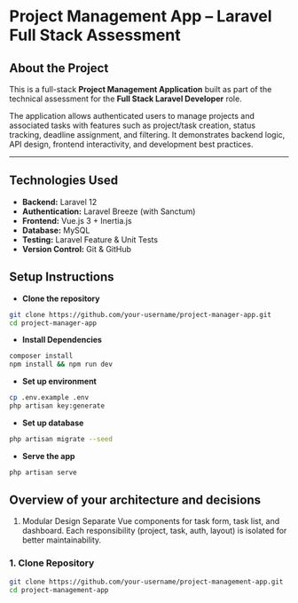 # Project Management App – Laravel Full Stack Assessment

## About the Project

This is a full-stack **Project Management Application** built as part of the technical assessment for the **Full Stack Laravel Developer** role.

The application allows authenticated users to manage projects and associated tasks with features such as project/task creation, status tracking, deadline assignment, and filtering. It demonstrates backend logic, API design, frontend interactivity, and development best practices.

---

## Technologies Used

- **Backend:** Laravel 12
- **Authentication:** Laravel Breeze (with Sanctum)
- **Frontend:** Vue.js 3 + Inertia.js
- **Database:** MySQL
- **Testing:** Laravel Feature & Unit Tests
- **Version Control:** Git & GitHub


## Setup Instructions
-  **Clone the repository**
```bash
git clone https://github.com/your-username/project-manager-app.git
cd project-manager-app
```

- **Install Dependencies**
```bash
composer install
npm install && npm run dev
```

- **Set up environment**
```bash
cp .env.example .env
php artisan key:generate
```

- **Set up database**
```bash
php artisan migrate --seed
```

- **Serve the app**
```bash
php artisan serve
```

## Overview of your architecture and decisions
1. Modular Design
Separate Vue components for task form, task list, and dashboard.
Each responsibility (project, task, auth, layout) is isolated for better maintainability.


### 1. Clone Repository

```bash
git clone https://github.com/your-username/project-management-app.git
cd project-management-app
